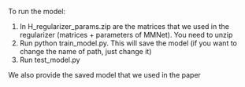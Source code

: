 To run the model:

  1. In H_regularizer_params.zip are the matrices that we used in the regularizer (matrices + parameters of MMNet). You need to unzip
  2. Run python train_model.py. This will save the model (if you want to change the name of path, just change it)
  3. Run test_model.py

We also provide the saved model that we used in the paper
